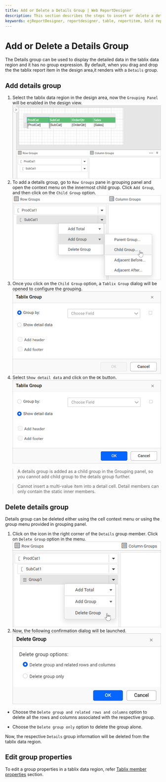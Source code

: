 ```yaml
---
title: Add or Delete a Details Group | Web ReportDesigner
description: This section describes the steps to insert or delete a details group in tablix in Bold Report Designer.
keywords: ejReportDesigner, reportdesigner, table, reportitem, bold reports, documentation, help, ej, user guide, demo, samples, bold reports, bold reporting
---
```


# Add or Delete a Details Group

The Details group can be used to display the detailed data in the tablix data region and it has no group expression. By default, when you drag and drop the the tablix report item in the design area,it renders with a `Details` group.

## Add details group

1. Select the tablix data region in the design area, now the `Grouping Panel` will be enabled in the design view.
![Open group menu](/static/assets/on-premise/images/report-designer/report-items/tablix-add-or-delete-details-group-ssrs/enable-grouping.png)
2. To add a details group, go to `Row Groups` pane in grouping panel and open the context menu on the innermost child group. Click `Add Group`, and then click on the `Child Group` option.
![Open group menu](/static/assets/on-premise/images/report-designer/report-items/tablix-add-or-delete-details-group-ssrs/add-child-group-menu.png)
3. Once you click on the `Child Group` option, a `Tablix Group` dialog will be opened to configure the grouping.
![Open group menu](/static/assets/on-premise/images/report-designer/report-items/tablix-add-or-delete-details-group-ssrs/tablix-group-dialog.png)
4. Select `Show detail data` and click on the `OK` button.
![Open group menu](/static/assets/on-premise/images/report-designer/report-items/tablix-add-or-delete-details-group-ssrs/enable-show-detail-data.png)

> A details group is added as a child group in the Grouping panel, so you cannot add child group to the details group further.

> Cannot insert a multi-value item into a detail cell. Detail members can only contain the static inner members.

## Delete details group

Details group can be deleted either using the cell context menu or using the group menu provided in grouping panel.

1. Click on the icon in the right corner of the `Details` group member. Click on `Delete Group` option in the menu.
![Open group menu](/static/assets/on-premise/images/report-designer/report-items/tablix-add-or-delete-details-group-ssrs/delete-group.png)
2. Now, the following confirmation dialog will be launched.
![Open group member properties](/static/assets/on-premise/images/report-designer/report-items/tablix/delete-group-dialog.png)

* Choose the `Delete group and related rows and columns` option to delete all the rows and columns associated with the respective group.

* Choose the  `Delete group only` option to delete the group alone.

Now, the respective `Details` group information will be deleted from the tablix data region.

## Edit group properties

To edit a group properties in a tablix data region, refer [Tablix member properties](./../../../report-items/tablix/grouping-panel/#group-member-properties) section.